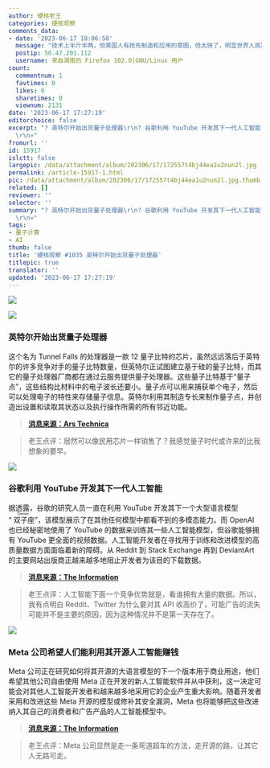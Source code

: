```yaml
---
author: 硬核老王
categories: 硬核观察
comments_data:
- date: '2023-06-17 18:06:58'
  message: "技术上半斤半两，但美国人有抢先制造和应用的意图，但太快了，明显世界人民跟不上啊。<br />\r\nAI时代的虚拟社会热点和舆论的鉴别、形成事实链条的全过程去AI化信息安全保障，毫无头绪；虽然一直在警示，可每个国家政府还是都没能及时做好迎接AI浪潮的准备。"
  postip: 58.47.201.112
  username: 来自湖南的 Firefox 102.0|GNU/Linux 用户
count:
  commentnum: 1
  favtimes: 0
  likes: 0
  sharetimes: 0
  viewnum: 2131
date: '2023-06-17 17:27:19'
editorchoice: false
excerpt: "? 英特尔开始出货量子处理器\r\n? 谷歌利用 YouTube 开发其下一代人工智能\r\n? Meta 公司希望人们能利用其开源人工智能赚钱\r\n»
  \r\n»"
fromurl: ''
id: 15917
islctt: false
largepic: /data/attachment/album/202306/17/172557t4bj44ea1u2nun2l.jpg
permalink: /article-15917-1.html
pic: /data/attachment/album/202306/17/172557t4bj44ea1u2nun2l.jpg.thumb.jpg
related: []
reviewer: ''
selector: ''
summary: "? 英特尔开始出货量子处理器\r\n? 谷歌利用 YouTube 开发其下一代人工智能\r\n? Meta 公司希望人们能利用其开源人工智能赚钱\r\n»
  \r\n»"
tags:
- 量子计算
- AI
thumb: false
title: '硬核观察 #1035 英特尔开始出货量子处理器'
titlepic: true
translator: ''
updated: '2023-06-17 17:27:19'
---
```


![](/data/attachment/album/202306/17/172557t4bj44ea1u2nun2l.jpg)


![](/data/attachment/album/202306/17/172606uhcra3yag9igiycf.jpg)


### 英特尔开始出货量子处理器


这个名为 Tunnel Falls 的处理器是一款 12 量子比特的芯片，虽然远远落后于英特尔的许多竞争对手的量子比特数量，但英特尔正试图建立基于硅的量子比特，而其它的量子处理器厂商都在通过云服务提供量子处理器。这些量子比特基于“量子点”，这些结构比材料中的电子波长还要小。量子点可以用来捕获单个电子，然后可以处理电子的特性来存储量子信息。英特尔利用其制造专长来制作量子点，并创造出设置和读取其状态以及执行操作所需的所有邻近功能。



> 
> **[消息来源：Ars Technica](https://arstechnica.com/science/2023/06/intel-to-start-shipping-a-quantum-processor/)**
> 
> 
> 



> 
> 老王点评：居然可以像民用芯片一样销售了？我感觉量子时代或许来的比我想象的要早。
> 
> 
> 


![](/data/attachment/album/202306/17/172633ry9titqt9hhtih73.jpg)


### 谷歌利用 YouTube 开发其下一代人工智能


据透露，谷歌的研究人员一直在利用 YouTube 开发其下一个大型语言模型 “<ruby> 双子座 <rt>  Gemini </rt></ruby>”，该模型展示了在其他任何模型中都看不到的多模态能力。而 OpenAI 也已经秘密地使用了 YouTube 的数据来训练其一些人工智能模型，但谷歌能够拥有 YouTube 更全面的视频数据。人工智能开发者在寻找用于训练和改进模型的高质量数据方面面临着新的障碍。从 Reddit 到 Stack Exchange 再到 DeviantArt 的主要网站出版商正越来越多地阻止开发者为该目的下载数据。



> 
> **[消息来源：The Information](https://www.theinformation.com/articles/why-youtube-could-give-google-an-edge-in-ai)**
> 
> 
> 



> 
> 老王点评：人工智能下面一个竞争优势就是，看谁拥有大量的数据。所以，我有点明白 Reddit、Twitter 为什么要对其 API 收高价了，可能广告的流失可能并不是主要的原因，因为这种情况并不是第一天存在了。
> 
> 
> 


![](/data/attachment/album/202306/17/172656p1wpwp0xz6w1311l.jpg)


### Meta 公司希望人们能利用其开源人工智能赚钱


Meta 公司正在研究如何将其开源的大语言模型的下一个版本用于商业用途，他们希望其他公司自由使用 Meta 正在开发的新人工智能软件并从中获利，这一决定可能会对其他人工智能开发者和越来越多地采用它的企业产生重大影响。随着开发者采用和改进这些 Meta 开源的模型或修补其安全漏洞，Meta 也将能够把这些改进纳入其自己的消费者和广告产品的人工智能模型中。



> 
> **[消息来源：The Information](https://www.theinformation.com/articles/meta-wants-companies-to-make-money-off-its-open-source-ai-in-challenge-to-google)**
> 
> 
> 



> 
> 老王点评：Meta 公司显然是走一条弯道超车的方法，走开源的路，让其它人无路可走。
> 
> 
>
